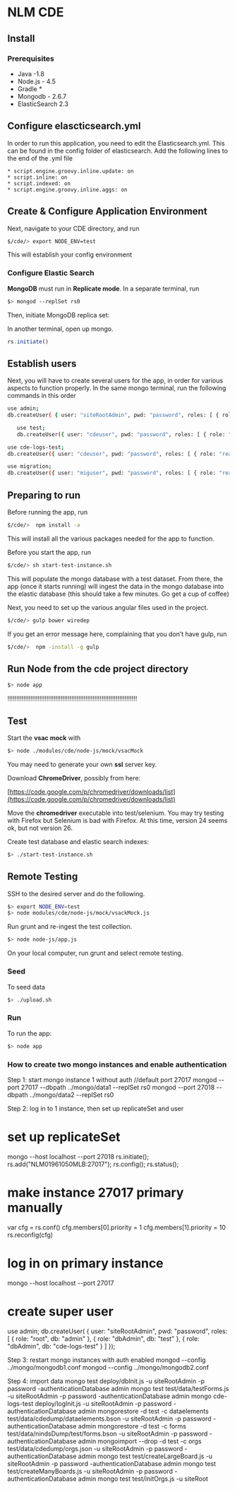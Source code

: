 # NLM CDE

## Install

### Prerequisites

 * Java -1.8
 * Node.js - 4.5
 * Gradle *
 * Mongodb - 2.6.7
 * ElasticSearch 2.3


## Configure **elascticsearch.yml** 

In order to run this application, you need to edit the Elasticsearch.yml.  This can be found in the config folder of elasticsearch.
Add the following lines to the end of the .yml file

    * script.engine.groovy.inline.update: on  
    * script.inline: on
    * script.indexed: on
    * script.engine.groovy.inline.aggs: on

## Create & Configure Application Environment

Next, navigate to your CDE directory, and run

```sh
$/cde/> export NODE_ENV=test
```

This will establish your config environment

### Configure Elastic Search

**MongoDB** must run in **Replicate mode**. 
In a separate terminal, run  


```sh
$> mongod --replSet rs0
```

Then, initiate MongoDB replica set:

In another terminal, open up mongo. 

```javascript
rs.initiate()
```
## Establish users


Next, you will have to create several users for the app, in order for various aspects to function 
properly. In the same mongo terminal, run the following commands in this order


```sh
use admin;
db.createUser( { user: "siteRootAdmin", pwd: "password", roles: [ { role: "root", db: "admin" }, { role: "dbAdmin", db: "test" }, { role: "dbAdmin", db: "cde-logs-test" } ] });
```


```sh
   use test;
   db.createUser({ user: "cdeuser", pwd: "password", roles: [ { role: "readWrite", db: "test" } ] });
   ```

```sh
use cde-logs-test;
db.createUser({ user: "cdeuser", pwd: "password", roles: [ { role: "readWrite", db: "cde-logs-test" } ] });
```

```sh
use migration;
db.createUser({ user: "miguser", pwd: "password", roles: [ { role: "readWrite", db: "migration" } ] });
```

## Preparing to run

Before running the app, run 

```sh 
$/cde/>  npm install -a
```

This will install all the various packages needed for the app to function. 


Before you start the app, run
 
 ```sh
$/cde/> sh start-test-instance.sh 
 ```
 
 This will populate the mongo database with a test dataset. From there, the app (once it starts running) will ingest the data in the mongo database into the elastic database (this should take a few minutes. Go get a cup of coffee)

Next, you need to set up the various angular files used in the project. 

```sh
$/cde/> gulp bower wiredep
```

If you get an error message here, complaining that you don’t have gulp, run 

```sh
$/cde/>  npm -install -g gulp
```


## Run Node from the cde project directory

```sh
$> node app
```



!!!!!!!!!!!!!!!!!!!!!!!!!!!!!!!!!!!!!!!!!!!!!!!!!!!!!!!!!!!!!!!!!!!!!!!!!
## Test

Start the **vsac mock** with 

```sh
$> node ./modules/cde/node-js/mock/vsacMock
```

You may need to generate your own **ssl** server key. 

Download **ChromeDriver**, possibly from here:

[https://code.google.com/p/chromedriver/downloads/list](https://code.google.com/p/chromedriver/downloads/list)


Move the **chromedriver** executable into test/selenium.
You may try testing with Firefox but Selenium is bad with Firefox. At this time, version 24 seems ok, but not version 26.

Create test database and elastic search indexes:

```sh
$> ./start-test-instance.sh
```

## Remote Testing

SSH to the desired server and do the following.

```sh
$> export NODE_ENV=test
$> node modules/cde/node-js/mock/vsackMock.js
```

Run grunt and re-ingest the test collection.

```sh
$> node node-js/app.js
```

On your local computer, run grunt and select remote testing.

### Seed

To seed data

```sh
$> ./upload.sh
```

### Run

To run the app: 

```sh
$> node app
```

### How to create two mongo instances and enable authentication
Step 1: start mongo instance 1 without auth
//default port 27017
mongod --port 27017 --dbpath ../mongo/data1 --replSet rs0
mongod --port 27018 --dbpath ../mongo/data2 --replSet rs0

Step 2: log in to 1 instance, then set up replicateSet and user
# set up replicateSet
mongo --host localhost --port 27018
rs.initiate();
rs.add("NLM01961050MLB:27017");
rs.config();
rs.status();
# make instance 27017 primary manually
var cfg = rs.conf()
cfg.members[0].priority = 1
cfg.members[1].priority = 10
rs.reconfig(cfg)
# log in on primary instance
mongo --host localhost --port 27017
# create super user
use admin;
db.createUser( {
    user: "siteRootAdmin",
    pwd: "password",
    roles: [ { role: "root", db: "admin" },
			{ role: "dbAdmin", db: "test" },
			{ role: "dbAdmin", db: "cde-logs-test" } ]
  });

Step 3: restart mongo instances with auth enabled
mongod --config ../mongo/mongodb1.conf
mongod --config ../mongo/mongodb2.conf

Step 4: import data
mongo test deploy/dbInit.js -u siteRootAdmin -p password -authenticationDatabase admin
mongo test test/data/testForms.js -u siteRootAdmin -p password -authenticationDatabase admin
mongo cde-logs-test deploy/logInit.js -u siteRootAdmin -p password -authenticationDatabase admin
mongorestore -d test -c dataelements test/data/cdedump/dataelements.bson -u siteRootAdmin -p password -authenticationDatabase admin
mongorestore -d test -c forms test/data/nindsDump/test/forms.bson -u siteRootAdmin -p password -authenticationDatabase admin
mongoimport --drop -d test -c orgs test/data/cdedump/orgs.json -u siteRootAdmin -p password -authenticationDatabase admin
mongo test test/createLargeBoard.js -u siteRootAdmin -p password -authenticationDatabase admin
mongo test test/createManyBoards.js -u siteRootAdmin -p password -authenticationDatabase admin
mongo test test/initOrgs.js -u siteRoot
